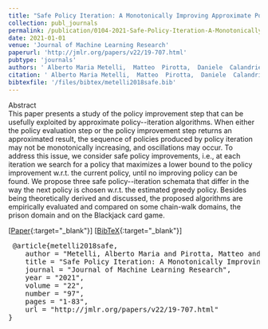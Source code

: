 ```yaml
---
title: "Safe Policy Iteration: A Monotonically Improving Approximate Policy Iteration Approach"
collection: publ_journals
permalink: /publication/0104-2021-Safe-Policy-Iteration-A-Monotonically-Improving-Approximate-Policy-Iteration-Approach
date: 2021-01-01
venue: 'Journal of Machine Learning Research'
paperurl: 'http://jmlr.org/papers/v22/19-707.html'
pubtype: 'journals'
authors: ' Alberto Maria Metelli,  Matteo  Pirotta,  Daniele  Calandriello, and  Marcello  Restelli'
citation: ' Alberto Maria Metelli,  Matteo  Pirotta,  Daniele  Calandriello, and  Marcello  Restelli&quot;Safe Policy Iteration: A Monotonically Improving Approximate Policy Iteration Approach.&quot; Journal of Machine Learning Research, 2021.'
bibtexfile: '/files/bibtex/metelli2018safe.bib'
---
```

Abstract
 <br> This paper presents a study of the policy improvement step that can be usefully exploited by approximate policy--iteration algorithms. When either the policy evaluation step or the policy improvement step returns an approximated result, the sequence of policies produced by policy iteration may not be monotonically increasing, and oscillations may occur. To address this issue, we consider safe policy improvements, i.e., at each iteration we search for a policy that maximizes a lower bound to the policy improvement w.r.t. the current policy, until no improving policy can be found. We propose three safe policy--iteration schemata that differ in the way the next policy is chosen w.r.t. the estimated greedy policy. Besides being theoretically derived and discussed, the proposed algorithms are empirically evaluated and compared on some chain-walk domains, the prison domain and on the Blackjack card game. <br> 

 [[Paper](http://jmlr.org/papers/v22/19-707.html){:target="_blank"}] [[BibTeX](/files/bibtex/metelli2018safe.bib){:target="_blank"}] 
<pre> @article{metelli2018safe,
    author = "Metelli, Alberto Maria and Pirotta, Matteo and Calandriello, Daniele and Restelli, Marcello",
    title = "Safe Policy Iteration: A Monotonically Improving Approximate Policy Iteration Approach",
    journal = "Journal of Machine Learning Research",
    year = "2021",
    volume = "22",
    number = "97",
    pages = "1-83",
    url = "http://jmlr.org/papers/v22/19-707.html"
} </pre>
